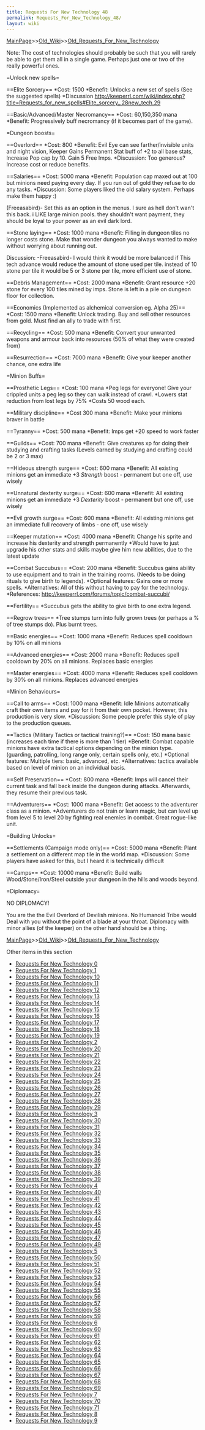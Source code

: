 ```yaml
---
title: Requests For New Technology 48
permalink: Requests_For_New_Technology_48/
layout: wiki
---
```


[MainPage](/keeperrl_wiki/ "wikilink")>>[Old_Wiki](/keeperrl_wiki/Old_Wiki "wikilink")>>[Old_Requests_For_New_Technology](/keeperrl_wiki/Old_Requests_For_New_Technology "wikilink")

Note: The cost of technologies should probably be such that you will rarely be able to get them all in a single game. Perhaps just one or two of the really powerful ones.

=Unlock new spells=

==Elite Sorcery==
*Cost: 1500
*Benefit: Unlocks a new set of spells (See the suggested spells)
*Discussion
http://keeperrl.com/wiki/index.php?title=Requests_for_new_spells#Elite_sorcery_.28new_tech.29

==Basic/Advanced/Master Necromancy==
*Cost: 60,150,350 mana
*Benefit: Progressively buff necromancy (if it becomes part of the game).

=Dungeon boosts=

==Overlord==
*Cost: 800
*Benefit: Evil Eye can see farther/invisible units and night vision, Keeper Gains Permanent Stat buff of +2 to all base stats, Increase Pop cap by 10. Gain 5 Free Imps.
*Discussion: Too generous? Increase cost or reduce benefits.

==Salaries==
*Cost: 5000 mana
*Benefit: Population cap maxed out at 100 but minions need paying every day. If you run out of gold they refuse to do any tasks.
*Discussion: Some players liked the old salary system. Perhaps make them happy :)

(Freeasabird)- Set this as an option in the menus. I sure as hell don't wan't this back. i LIKE large minion pools. they shouldn't want payment, they should be loyal to your power as an evil dark lord.

==Stone laying==
*Cost: 1000 mana
*Benefit: Filling in dungeon tiles no longer costs stone. Make that wonder dungeon you always wanted to make without worrying about running out.

Discussion: -Freeasabird- I would think it would be more balanced if This tech advance would reduce the amount of stone used per tile. instead of 10 stone per tile it would be 5 or 3 stone per tile, more efficient use of stone.

==Debris Management==
*Cost: 2000 mana
*Benefit: Grant resource +20 stone for every 100 tiles mined by imps. Stone is left in a pile on dungeon floor for collection.

==Economics (Implemented as alchemical conversion eg. Alpha 25)==
*Cost: 1500 mana
*Benefit: Unlock trading. Buy and sell other resources from gold. Must find an ally to trade with first.

==Recycling==
*Cost: 500 mana
*Benefit: Convert your unwanted weapons and armour back into resources (50% of what they were created from)

==Resurrection==
*Cost: 7000 mana
*Benefit: Give your keeper another chance, one extra life

=Minion Buffs=

==Prosthetic Legs==
*Cost: 100 mana
*Peg legs for everyone! Give your crippled units a peg leg so they can walk instead of crawl.
*Lowers stat reduction from lost legs by 75%
*Costs 50 wood each.

==Military discipline==
*Cost 300 mana
*Benefit: Make your minions braver in battle

==Tyranny==
*Cost: 500 mana
*Benefit: Imps get +20 speed to work faster

==Guilds==
*Cost: 700 mana
*Benefit: Give creatures xp for doing their studying and crafting tasks (Levels earned by studying and crafting could be 2 or 3 max)

==Hideous strength surge==
*Cost: 600 mana
*Benefit: All existing minions get an immediate +3 _Strength_ boost - permanent but one off, use wisely

==Unnatural dexterity surge==
*Cost: 600 mana
*Benefit: All existing minions get an immediate +3 _Dexterity_ boost - permanent but one off, use wisely

==Evil growth surge==
*Cost: 600 mana
*Benefit: All existing minions get an immediate full recovery of limbs - one off, use wisely

==Keeper mutation==
*Cost: 4000 mana
*Benefit: Change his sprite and increase his dexterity and strength permanently
*Would have to just upgrade his other stats and skills maybe give him new abilities, due to the latest update

==Combat Succubus==
*Cost: 200 mana
*Benefit: Succubus gains ability to use equipment and to train in the training rooms. (Needs to be doing rituals to give birth to legends).
*Optional features: Gains one or more spells.
*Alternatives: All of this without having to pay for the technology.
*References: http://keeperrl.com/forums/topic/combat-succubi/

==Fertility==
*Succubus gets the ability to give birth to one extra legend.

==Regrow trees==
*Tree stumps turn into fully grown trees (or perhaps a % of tree stumps do). Plus burnt trees.

==Basic energies==
*Cost: 1000 mana
*Benefit: Reduces spell cooldown by 10% on all minions

==Advanced energies==
*Cost: 2000 mana
*Benefit: Reduces spell cooldown by 20% on all minions. Replaces basic energies

==Master energies==
*Cost: 4000 mana
*Benefit: Reduces spell cooldown by 30% on all minions. Replaces advanced energies

=Minion Behaviours=

==Call to arms==
*Cost: 1000 mana
*Benefit: Idle Minions automatically craft their own items and pay for it from their own pocket. However, this production is very slow.
*Discussion: Some people prefer this style of play to the production queues.

==Tactics (Military Tactics or tactical training?)==
*Cost: 150 mana basic (increases each time if there is more than 1 tier)
*Benefit: Combat capable minions have extra tactical options depending on the minion type. (guarding, patrolling, long range only, certain spells only, etc.)
*Optional features: Multiple tiers: basic, advanced, etc.
*Alternatives: tactics available based on level of minion on an individual basis.

==Self Preservation==
*Cost: 800 mana
*Benefit: Imps will cancel their current task and fall back inside the dungeon during attacks. Afterwards, they resume their previous task.

==Adventurers==
*Cost: 1000 mana
*Benefit: Get access to the adventurer class as a minion.
*Adventurers do not train or learn magic, but can level up from level 5 to level 20 by fighting real enemies in combat. Great rogue-like unit.

=Building Unlocks=

==Settlements (Campaign mode only)==
*Cost: 5000 mana
*Benefit: Plant a settlement on a different map tile in the world map.
*Discussion: Some players have asked for this, but I heard it is technically difficult

==Camps==
*Cost: 10000 mana
*Benefit: Build walls Wood/Stone/Iron/Steel outside your dungeon in the hills and woods beyond.

=Diplomacy=

NO DIPLOMACY!

You are the the Evil Overlord of Devilish minions. No Humanoid Tribe would Deal with you without the point of a blade at your throat. Diplomacy with minor allies (of the keeper) on the other hand should be a thing.

[MainPage](/keeperrl_wiki/ "wikilink")>>[Old_Wiki](/keeperrl_wiki/Old_Wiki "wikilink")>>[Old_Requests_For_New_Technology](/keeperrl_wiki/Old_Requests_For_New_Technology "wikilink")

Other items in this section
-    [Requests For New Technology 0](/keeperrl_wiki/Requests_For_New_Technology_0 "wikilink")
-    [Requests For New Technology 1](/keeperrl_wiki/Requests_For_New_Technology_1 "wikilink")
-    [Requests For New Technology 10](/keeperrl_wiki/Requests_For_New_Technology_10 "wikilink")
-    [Requests For New Technology 11](/keeperrl_wiki/Requests_For_New_Technology_11 "wikilink")
-    [Requests For New Technology 12](/keeperrl_wiki/Requests_For_New_Technology_12 "wikilink")
-    [Requests For New Technology 13](/keeperrl_wiki/Requests_For_New_Technology_13 "wikilink")
-    [Requests For New Technology 14](/keeperrl_wiki/Requests_For_New_Technology_14 "wikilink")
-    [Requests For New Technology 15](/keeperrl_wiki/Requests_For_New_Technology_15 "wikilink")
-    [Requests For New Technology 16](/keeperrl_wiki/Requests_For_New_Technology_16 "wikilink")
-    [Requests For New Technology 17](/keeperrl_wiki/Requests_For_New_Technology_17 "wikilink")
-    [Requests For New Technology 18](/keeperrl_wiki/Requests_For_New_Technology_18 "wikilink")
-    [Requests For New Technology 19](/keeperrl_wiki/Requests_For_New_Technology_19 "wikilink")
-    [Requests For New Technology 2](/keeperrl_wiki/Requests_For_New_Technology_2 "wikilink")
-    [Requests For New Technology 20](/keeperrl_wiki/Requests_For_New_Technology_20 "wikilink")
-    [Requests For New Technology 21](/keeperrl_wiki/Requests_For_New_Technology_21 "wikilink")
-    [Requests For New Technology 22](/keeperrl_wiki/Requests_For_New_Technology_22 "wikilink")
-    [Requests For New Technology 23](/keeperrl_wiki/Requests_For_New_Technology_23 "wikilink")
-    [Requests For New Technology 24](/keeperrl_wiki/Requests_For_New_Technology_24 "wikilink")
-    [Requests For New Technology 25](/keeperrl_wiki/Requests_For_New_Technology_25 "wikilink")
-    [Requests For New Technology 26](/keeperrl_wiki/Requests_For_New_Technology_26 "wikilink")
-    [Requests For New Technology 27](/keeperrl_wiki/Requests_For_New_Technology_27 "wikilink")
-    [Requests For New Technology 28](/keeperrl_wiki/Requests_For_New_Technology_28 "wikilink")
-    [Requests For New Technology 29](/keeperrl_wiki/Requests_For_New_Technology_29 "wikilink")
-    [Requests For New Technology 3](/keeperrl_wiki/Requests_For_New_Technology_3 "wikilink")
-    [Requests For New Technology 30](/keeperrl_wiki/Requests_For_New_Technology_30 "wikilink")
-    [Requests For New Technology 31](/keeperrl_wiki/Requests_For_New_Technology_31 "wikilink")
-    [Requests For New Technology 32](/keeperrl_wiki/Requests_For_New_Technology_32 "wikilink")
-    [Requests For New Technology 33](/keeperrl_wiki/Requests_For_New_Technology_33 "wikilink")
-    [Requests For New Technology 34](/keeperrl_wiki/Requests_For_New_Technology_34 "wikilink")
-    [Requests For New Technology 35](/keeperrl_wiki/Requests_For_New_Technology_35 "wikilink")
-    [Requests For New Technology 36](/keeperrl_wiki/Requests_For_New_Technology_36 "wikilink")
-    [Requests For New Technology 37](/keeperrl_wiki/Requests_For_New_Technology_37 "wikilink")
-    [Requests For New Technology 38](/keeperrl_wiki/Requests_For_New_Technology_38 "wikilink")
-    [Requests For New Technology 39](/keeperrl_wiki/Requests_For_New_Technology_39 "wikilink")
-    [Requests For New Technology 4](/keeperrl_wiki/Requests_For_New_Technology_4 "wikilink")
-    [Requests For New Technology 40](/keeperrl_wiki/Requests_For_New_Technology_40 "wikilink")
-    [Requests For New Technology 41](/keeperrl_wiki/Requests_For_New_Technology_41 "wikilink")
-    [Requests For New Technology 42](/keeperrl_wiki/Requests_For_New_Technology_42 "wikilink")
-    [Requests For New Technology 43](/keeperrl_wiki/Requests_For_New_Technology_43 "wikilink")
-    [Requests For New Technology 44](/keeperrl_wiki/Requests_For_New_Technology_44 "wikilink")
-    [Requests For New Technology 45](/keeperrl_wiki/Requests_For_New_Technology_45 "wikilink")
-    [Requests For New Technology 46](/keeperrl_wiki/Requests_For_New_Technology_46 "wikilink")
-    [Requests For New Technology 47](/keeperrl_wiki/Requests_For_New_Technology_47 "wikilink")
-    [Requests For New Technology 49](/keeperrl_wiki/Requests_For_New_Technology_49 "wikilink")
-    [Requests For New Technology 5](/keeperrl_wiki/Requests_For_New_Technology_5 "wikilink")
-    [Requests For New Technology 50](/keeperrl_wiki/Requests_For_New_Technology_50 "wikilink")
-    [Requests For New Technology 51](/keeperrl_wiki/Requests_For_New_Technology_51 "wikilink")
-    [Requests For New Technology 52](/keeperrl_wiki/Requests_For_New_Technology_52 "wikilink")
-    [Requests For New Technology 53](/keeperrl_wiki/Requests_For_New_Technology_53 "wikilink")
-    [Requests For New Technology 54](/keeperrl_wiki/Requests_For_New_Technology_54 "wikilink")
-    [Requests For New Technology 55](/keeperrl_wiki/Requests_For_New_Technology_55 "wikilink")
-    [Requests For New Technology 56](/keeperrl_wiki/Requests_For_New_Technology_56 "wikilink")
-    [Requests For New Technology 57](/keeperrl_wiki/Requests_For_New_Technology_57 "wikilink")
-    [Requests For New Technology 58](/keeperrl_wiki/Requests_For_New_Technology_58 "wikilink")
-    [Requests For New Technology 59](/keeperrl_wiki/Requests_For_New_Technology_59 "wikilink")
-    [Requests For New Technology 6](/keeperrl_wiki/Requests_For_New_Technology_6 "wikilink")
-    [Requests For New Technology 60](/keeperrl_wiki/Requests_For_New_Technology_60 "wikilink")
-    [Requests For New Technology 61](/keeperrl_wiki/Requests_For_New_Technology_61 "wikilink")
-    [Requests For New Technology 62](/keeperrl_wiki/Requests_For_New_Technology_62 "wikilink")
-    [Requests For New Technology 63](/keeperrl_wiki/Requests_For_New_Technology_63 "wikilink")
-    [Requests For New Technology 64](/keeperrl_wiki/Requests_For_New_Technology_64 "wikilink")
-    [Requests For New Technology 65](/keeperrl_wiki/Requests_For_New_Technology_65 "wikilink")
-    [Requests For New Technology 66](/keeperrl_wiki/Requests_For_New_Technology_66 "wikilink")
-    [Requests For New Technology 67](/keeperrl_wiki/Requests_For_New_Technology_67 "wikilink")
-    [Requests For New Technology 68](/keeperrl_wiki/Requests_For_New_Technology_68 "wikilink")
-    [Requests For New Technology 69](/keeperrl_wiki/Requests_For_New_Technology_69 "wikilink")
-    [Requests For New Technology 7](/keeperrl_wiki/Requests_For_New_Technology_7 "wikilink")
-    [Requests For New Technology 70](/keeperrl_wiki/Requests_For_New_Technology_70 "wikilink")
-    [Requests For New Technology 71](/keeperrl_wiki/Requests_For_New_Technology_71 "wikilink")
-    [Requests For New Technology 8](/keeperrl_wiki/Requests_For_New_Technology_8 "wikilink")
-    [Requests For New Technology 9](/keeperrl_wiki/Requests_For_New_Technology_9 "wikilink")
